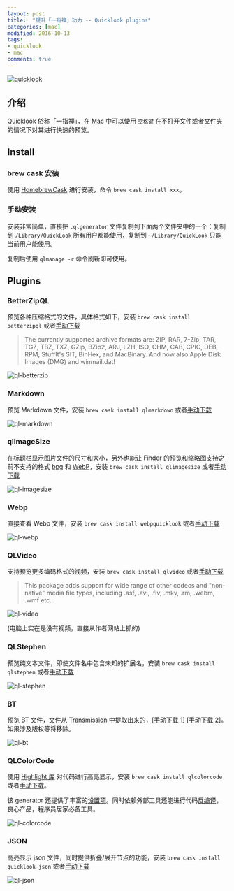 ```yaml
---
layout: post
title:  "提升「一指禅」功力 -- Quicklook plugins"
categories: [mac]
modified: 2016-10-13
tags:
- quicklook
- mac
comments: true
---
```


![quicklook](/upload/2016/10/quicklook.png)

## 介绍

Quicklook 俗称「一指禅」，在 Mac 中可以使用 `空格键` 在不打开文件或者文件夹的情况下对其进行快速的预览。

## Install

### brew cask 安装

使用 [HomebrewCask](https://github.com/caskroom/homebrew-cask) 进行安装，命令 `brew cask install xxx`。

### 手动安装

安装非常简单，直接把 `.qlgenerator` 文件复制到下面两个文件夹中的一个：复制到 `/Library/QuickLook` 所有用户都能使用，复制到 `~/Library/QuickLook` 只能当前用户能使用。

复制后使用 `qlmanage -r` 命令刷新即可使用。

<!--more-->

## Plugins

### BetterZipQL

预览各种压缩格式的文件，具体格式如下，安装 `brew cask install betterzipql` 或者[手动下载](https://macitbetter.com/BetterZip-Quick-Look-Generator/)

> The currently supported archive formats are: ZIP, RAR, 7-Zip, TAR, TGZ, TBZ, TXZ, GZip, BZip2, ARJ, LZH, ISO, CHM, CAB, CPIO, DEB, RPM, StuffIt's SIT, BinHex, and MacBinary. And now also Apple Disk Images (DMG) and winmail.dat!

![ql-betterzip](/upload/2016/10/ql-betterzip.png)

### Markdown

预览 Markdown 文件，安装 `brew cask install qlmarkdown` 或者[手动下载](http://inkmarkapp.com/markdown-quick-look-plugin-mac-os-x/)

![ql-markdown](/upload/2016/10/ql-md.png)

### qlImageSize

在标题栏显示图片文件的尺寸和大小，另外也能让 Finder 的预览和缩略图支持之前不支持的格式 [bpg](http://bellard.org/bpg/) 和 [WebP](https://developers.google.com/speed/webp/)，安装 `brew cask install qlimagesize` 或者[手动下载](https://github.com/Nyx0uf/qlImageSize)

![ql-imagesize](/upload/2016/10/ql-image.png)

### Webp

直接查看 Webp 文件，安装 `brew cask install webpquicklook` 或者[手动下载](https://github.com/dchest/webp-quicklook)

![ql-webp](/upload/2016/10/ql-webp.png)

### QLVideo

支持预览更多编码格式的视频，安装 `brew cask install qlvideo` 或者[手动下载](https://github.com/Marginal/QLVideo)

> This package adds support for wide range of other codecs and "non-native" media file types, including .asf, .avi, .flv, .mkv, .rm, .webm, .wmf etc.

![ql-video](/upload/2016/10/ql-video.jpeg)

(电脑上实在是没有视频，直接从作者网站上抓的)

### QLStephen

预览纯文本文件，即使文件名中包含未知的扩展名，安装 `brew cask install qlstephen` 或者[手动下载](https://github.com/whomwah/qlstephen/)

![ql-stephen](/upload/2016/10/ql-stephen.png)

### BT

预览 BT 文件，文件从 [Transmission](https://transmissionbt.com/) 中提取出来的，[[手动下载 1]](https://pan.baidu.com/s/1jIEwUaE) [[手动下载 2]](https://mega.nz/#!zdoC3agB!AwD1S7sIP2RnLUKjO7raPZ45hgSMe_GfNIKSrEniOo8)。如果涉及版权等将移除。

![ql-bt](/upload/2016/10/ql-bt.png)

### QLColorCode

使用 [Highlight 库](http://www.andre-simon.de/) 对代码进行高亮显示，安装 `brew cask install qlcolorcode` 或者[手动下载](https://github.com/anthonygelibert/QLColorCode)。

该 generator 还提供了丰富的[设置项](https://github.com/anthonygelibert/QLColorCode#settings)。同时依赖外部工具还能进行代码[反编译](https://github.com/anthonygelibert/QLColorCode#settings)，良心产品，程序员居家必备工具。

![ql-colorcode](/upload/2016/10/ql-colorcode.png)

### JSON

高亮显示 json 文件，同时提供折叠/展开节点的功能，安装 `brew cask install quicklook-json` 或者[手动下载](http://www.sagtau.com/quicklookjson.html)

![ql-json](/upload/2016/10/ql-json.png)


